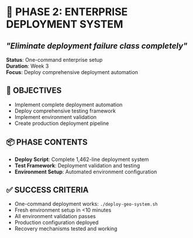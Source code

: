 # 🚀 **PHASE 2: ENTERPRISE DEPLOYMENT SYSTEM**
## *"Eliminate deployment failure class completely"*

**Status**: One-command enterprise setup  
**Duration**: Week 3  
**Focus**: Deploy comprehensive deployment automation

## 🎯 **OBJECTIVES**
- Implement complete deployment automation
- Deploy comprehensive testing framework
- Implement environment validation
- Create production deployment pipeline

## 📦 **PHASE CONTENTS**
- **Deploy Script**: Complete 1,462-line deployment system
- **Test Framework**: Deployment validation and testing
- **Environment Setup**: Automated environment configuration

## ✅ **SUCCESS CRITERIA**
- One-command deployment works: `./deploy-geo-system.sh`
- Fresh environment setup in <10 minutes
- All environment validation passes
- Production configuration deployed
- Recovery mechanisms tested and working
